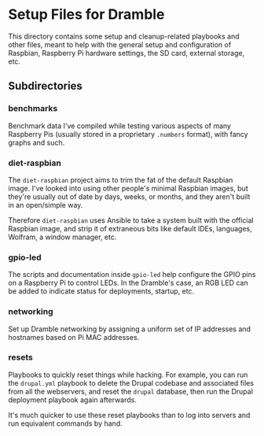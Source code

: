 # Setup Files for Dramble

This directory contains some setup and cleanup-related playbooks and other files, meant to help with the general setup and configuration of Raspbian, Raspberry Pi hardware settings, the SD card, external storage, etc.

## Subdirectories

### benchmarks

Benchmark data I've compiled while testing various aspects of many Raspberry Pis (usually stored in a proprietary `.numbers` format), with fancy graphs and such.

### diet-raspbian

The `diet-raspbian` project aims to trim the fat of the default Raspbian image. I've looked into using other people's minimal Raspbian images, but they're usually out of date by days, weeks, or months, and they aren't built in an open/simple way.

Therefore `diet-raspbian` uses Ansible to take a system built with the official Raspbian image, and strip it of extraneous bits like default IDEs, languages, Wolfram, a window manager, etc.

### gpio-led

The scripts and documentation inside `gpio-led` help configure the GPIO pins on a Raspberry Pi to control LEDs. In the Dramble's case, an RGB LED can be added to indicate status for deployments, startup, etc.

### networking

Set up Dramble networking by assigning a uniform set of IP addresses and hostnames based on Pi MAC addresses.

### resets

Playbooks to quickly reset things while hacking. For example, you can run the `drupal.yml` playbook to delete the Drupal codebase and associated files from all the webservers, and reset the `drupal` database, then run the Drupal deployment playbook again afterwards.

It's much quicker to use these reset playbooks than to log into servers and run equivalent commands by hand.
